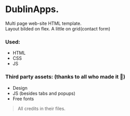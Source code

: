 # DublinApps.
Multi page web-site HTML template. \
Layout bilded on flex. A little on grid(contact form)
### Used:
 - HTML
 - CSS
 - JS
### Third party assets: (thanks to all who made it :pray:)
 - Design
 - JS (besides tabs and popups)
 - Free fonts
 > All credits in their files.
